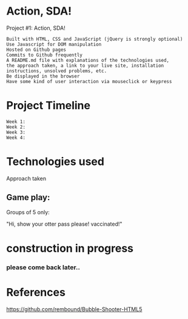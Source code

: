 # Action, SDA!
<html>
<body>

Project #1: Action, SDA!

    Built with HTML, CSS and JavaScript (jQuery is strongly optional)
    Use Javascript for DOM manipulation
    Hosted on Github pages
    Commits to Github frequently
    A README.md file with explanations of the technologies used,
    the approach taken, a link to your live site, installation instructions, unsolved problems, etc.
    Be displayed in the browser
    Have some kind of user interaction via mouseclick or keypress


  # Project Timeline
    Week 1:
    Week 2:
    Week 3:
    Week 4:

  # Technologies used
    
   Approach taken
    
   
    
<h2>Game play: </h2>

<p>Groups of 5 only:</p>


<p> "Hi, show your otter pass please! vaccinated!"</p>

  <h1> construction in progress </h1>
  <h3> please come back later.. </h3>


# References
https://github.com/rembound/Bubble-Shooter-HTML5

</body>
</html>



